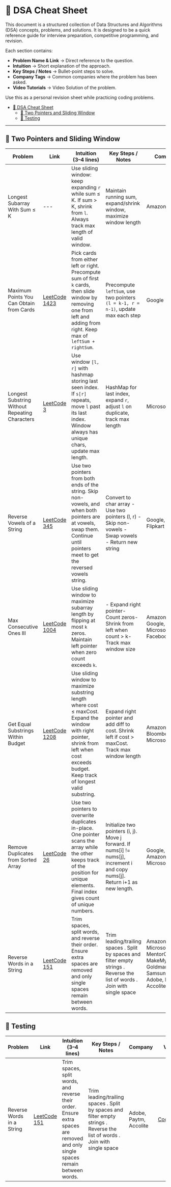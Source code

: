 # 📘 DSA Cheat Sheet

This document is a structured collection of Data Structures and Algorithms (DSA) concepts, problems, and solutions.
It is designed to be a quick reference guide for interview preparation, competitive programming, and revision.

Each section contains:

- **Problem Name & Link** → Direct reference to the question.
- **Intuition** → Short explanation of the approach.
- **Key Steps / Notes** → Bullet-point steps to solve.
- **Company Tags** → Common companies where the problem has been asked.
- **Video Tutorials** → Video Solution of the problem.

Use this as a personal revision sheet while practicing coding problems.

- [📘 DSA Cheat Sheet](#-dsa-cheat-sheet)
  - [🔹 Two Pointers and Sliding Window](#-two-pointers-and-sliding-window)
  - [🔹 Testing](#-testing)

---

## 🔹 Two Pointers and Sliding Window

| Problem                                        | Link                                                                                     | Intuition (3–4 lines)                                                                                                                                                            | Key Steps / Notes                                                                                   | Company                | Video Tutorial                                                                                      |
| ---------------------------------------------- | ---------------------------------------------------------------------------------------- | --------------------------------------------------------------------------------------------------------------------------------------------------------------------------------- | --------------------------------------------------------------------------------------------------- | ---------------------- | --------------------------------------------------------------------------------------------------- |
| Longest Subarray With Sum ≤ K                 | ---                                                                                      | Use sliding window: keep expanding `r` while sum ≤ K. If sum > K, shrink from `l`. Always track max length of valid window.                                                  | Maintain running sum, expand/shrink window, maximize window length                                  | Amazon, Uber           | *---*                                                                                             |
| Maximum Points You Can Obtain from Cards       | [LeetCode 1423](https://leetcode.com/problems/maximum-points-you-can-obtain-from-cards/)    | Pick cards from either left or right. Precompute sum of first `k` cards, then slide window by removing one from left and adding from right. Keep max of `leftSum + rightSum`. | Precompute `leftSum`, use two pointers `(l = k-1, r = n-1)`, update max each step               | Google                 | [Striver](https://www.youtube.com/watch?v=pBWCOCS636U&list=PLgUwDviBIf0q7vrFA_HEWcqRqMpCXzYAL&index=2) |
| Longest Substring Without Repeating Characters | [LeetCode 3](https://leetcode.com/problems/longest-substring-without-repeating-characters/) | Use window `[l, r]` with hashmap storing last seen index. If `s[r]` repeats, move `l` past its last index. Window always has unique chars, update max length.               | HashMap for last index, expand `r`, adjust `l` on duplicate, track max length                   | Microsoft              | [Striver](https://youtu.be/-zSxTJkcdAo?si=tHnN2i8U9vnm9F7h)                                            |
| Reverse Vowels of a String                     | [LeetCode 345](https://leetcode.com/problems/reverse-vowels-of-a-string/)                   | Use two pointers from both ends of the string. Skip non-vowels, and when both pointers are at vowels, swap them. Continue until pointers meet to get the reversed vowels string.  | Convert to char array - Use two pointers (l, r) - Skip non-vowels - Swap vowels - Return new string | Google, Zoho, Flipkart | [CodeStoryWithMIK](https://youtu.be/pqzvpK8zTHU?si=YcEs1Uh80bE0YYlj)                                   |
| Max Consecutive Ones III | [LeetCode 1004](https://leetcode.com/problems/max-consecutive-ones-iii/) | Use sliding window to maximize subarray length by flipping at most `k` zeros. Maintain left pointer when zero count exceeds `k`. | - Expand right pointer- Count zeros- Shrink from left when count > k- Track max window size | Amazon, Google, Microsoft, Facebook | [Striver](https://www.youtube.com/watch?v=3E4JBHSLpYk&list=PLgUwDviBIf0q7vrFA_HEWcqRqMpCXzYAL&index=4&pp=iAQB) |
| Get Equal Substrings Within Budget | [LeetCode 1208](https://leetcode.com/problems/get-equal-substrings-within-budget/) | Use sliding window to maximize substring length where cost ≤ maxCost. Expand the window with right pointer, shrink from left when cost exceeds budget. Keep track of longest valid substring. | Expand right pointer and add diff to cost. Shrink left if cost > maxCost. Track max window length | Amazon, Bloomberg, Microsoft | [CodeStoryWithMIK](https://www.youtube.com/watch?v=MF2MgJQuFhA&pp=ygUiZ2V0IGVxdWFsIHN1YnN0cmluZ3Mgd2l0aGluIGJ1ZGdldA%3D%3D) |
| Remove Duplicates from Sorted Array | [LeetCode 26](https://leetcode.com/problems/remove-duplicates-from-sorted-array/) | Use two pointers to overwrite duplicates in-place. One pointer scans the array while the other keeps track of the position for unique elements. Final index gives count of unique numbers. | Initialize two pointers (i, j). Move j forward. If nums[i] != nums[j], increment i and copy nums[j]. Return i+1 as new length. | Google, Amazon, Microsoft | [CodeStoryWithMIK](https://youtu.be/06ALbFrgIoQ?si=_Y3SjM6wjA0BsysP) |
| Reverse Words in a String | [LeetCode 151](https://leetcode.com/problems/reverse-words-in-a-string/) | Trim spaces, split words, and reverse their order. Ensure extra spaces are removed and only single spaces remain between words. | Trim leading/trailing spaces . Split by spaces and filter empty strings  . Reverse the list of words  . Join with single space | Amazon, Microsoft, MentorGraphics, MakeMyTrip, Goldman Sachs, Samsung, Adobe, Paytm, Accolite | [CodeStoryWithMIK](https://youtu.be/mdej8UiRCkI?si=xm49eZvYoChULKtj) |


## 🔹 Testing

| Problem                                        | Link                                                                                     | Intuition (3–4 lines)                                                                                                                                                            | Key Steps / Notes                                                                                   | Company                | Video Tutorial                                                                                      |
| ---------------------------------------------- | ---------------------------------------------------------------------------------------- | --------------------------------------------------------------------------------------------------------------------------------------------------------------------------------- | --------------------------------------------------------------------------------------------------- | ---------------------- | --------------------------------------------------------------------------------------------------- |
| Reverse Words in a String | [LeetCode 151](https://leetcode.com/problems/reverse-words-in-a-string/) | Trim spaces, split words, and reverse their order. Ensure extra spaces are removed and only single spaces remain between words. | Trim leading/trailing spaces . Split by spaces and filter empty strings  . Reverse the list of words  . Join with single space | Adobe, Paytm, Accolite | [CodeStoryWithMIK](https://youtu.be/mdej8UiRCkI?si=xm49eZvYoChULKtj) |